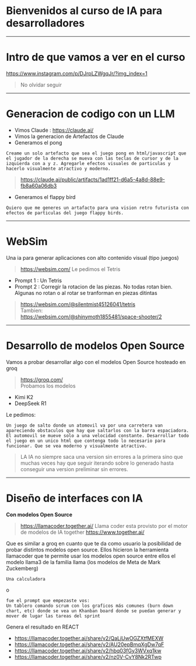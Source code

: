# Bienvenidos al curso de IA para desarrolladores

---
  
# Intro de que vamos a ver en el curso

https://www.instagram.com/p/DJrpLZWgqJr/?img_index=1
> No olvidar seguir

---   
   
# Generacion de codigo con un LLM

* Vimos Claude : https://claude.ai/
* Vimos la generacion de Artefactos de Claude
* Generamos el pong
   
```prompt
Creame un solo artefacto que sea el juego pong en html/javascript que el jugador de la derecha se mueva con las teclas de cursor y de la izquierda con a y z. Agregarle efectos visuales de particulas y hacerlo visualmente atractivo y moderno.
```
> https://claude.ai/public/artifacts/1ad1ff21-d6a5-4a8d-88e9-fb8a60a06db3
   
* Generamos el flappy bird
   
```prompt
Quiero que me generes un artafacto para una vision retro futurista con efectos de particulas del juego flappy birds.
```
   
---   
   
# WebSim

Una ia para generar aplicaciones con alto contenido visual (tipo juegos)
> https://websim.com/
Le pedimos el Tetris
* Prompt 1 : Un Tetris
* Prompt 2 : Corregir la rotacion de las piezas. No todas rotan bien. Algunas no rotan o al rotar se tranforman en piezas ditintas
> https://websim.com/@silentmist45126041/tetris   
Tambien:   
> https://websim.com/@shinymoth1855481/space-shooter/2


---
    
# Desarrollo de modelos Open Source

Vamos a probar desarrollar algo con el modelos Open Source hosteado en groq
> https://groq.com/   
Probamos los modelos
* Kimi K2
* DeepSeek R1

Le pedimos:
```prompt
Un juego de salto donde un atomovil va por una carretera van apareciendo obstaculos que hay que saltarlos con la barra espaciadora. El automovil se mueve solo a una velocidad constante. Desarrollar todo el juego en un unico html que contenga todo lo necesario para funcionar. Que se vea moderno y visualmente atractivo.
```

> LA IA no siempre saca una version sin errores a la primera sino que muchas veces hay que seguir iterando sobre lo generado hasta conseguir una version preliminar sin errores.

---

# Diseño de interfaces con IA

**Con modelos Open Source**
> https://llamacoder.together.ai/
Llama coder esta provisto por el motor de modelos de IA together
> https://www.together.ai/   
    
Que es similar a groq en cuanto que te da como usuario la posibilidad de probar distintos modelos open source.
Ellos hicieron la herramienta llamacoder que te permite usar los modelos open source entre ellos el modelo llama3 de la familia llama (los modelos de Meta de Mark Zuckemberg)

```prompt
Una calculadora
```
o
```prompt
fue el prompt que empezaste vos:
Un tablero comando scrum con los graficos más comunes (burn down chart, etc) donde se vea un Khanban board donde se puedan generar y mover de lugar las tareas del sprint
```


Genera el resultado en REACT
* https://llamacoder.together.ai/share/v2/QaLjUwOGZXtfMEXW
* https://llamacoder.together.ai/share/v2/AU20epBmqXgDw7qF
* https://llamacoder.together.ai/share/v2/hbq03fGy3WVxq1kw
* https://llamacoder.together.ai/share/v2/nz0V-CvY8Nk2RTwp
